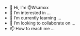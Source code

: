 - 👋 Hi, I’m @Wsamxx
- 👀 I’m interested in ...
- 🌱 I’m currently learning ...
- 💞️ I’m looking to collaborate on ...
- 📫 How to reach me ...

<!---
Wsamxx/Wsamxx is a ✨ special ✨ repository because its `README.md` (this file) appears on your GitHub profile.
You can click the Preview link to take a look at your changes.
--->
